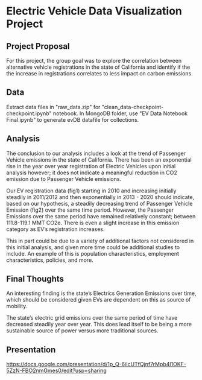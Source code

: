 # Electric Vehicle Data Visualization Project

## Project Proposal
For this project, the group goal was to explore the correlation between alternative vehicle registrations in the state of California and identify if the the increase in registrations correlates to less impact on carbon emissions. 

## Data
Extract data files in "raw_data.zip" for "clean_data-checkpoint-checkpoint.ipynb" notebook.
In MongoDB folder, use "EV Data Notebook Final.ipynb" to generate evDB datafile for collections.

## Analysis
The conclusion to our analysis includes a look at the trend of Passenger Vehicle emissions in the state of California. There has been an  exponential rise in the year over year registration of Electric Vehicles upon initial analysis however; it does not indicate a meaningful reduction in CO2 emission due to Passenger Vehicle emissions.

Our EV registration data (fig1) starting in 2010 and increasing initially steadily in 2011/2012 and then exponentially in 2013 - 2020 should indicate, based on our hypothesis, a steadily decreasing trend of Passenger Vehicle Emission (fig2) over the same time period.  However, the Passenger  Emissions over the same period have remained relatively constant; between 111.8-119.1 MMT CO2e. There is even a slight increase in this emission category as EV’s registration increases.

This in part could be due to a variety of additional factors not considered in this initial analysis, and given more time could be additional studies to include. An example of this is population characteristics, employment characteristics,  policies, and more.

## Final Thoughts
An interesting finding is the state’s Electrics Generation Emissions over time, which should be considered given EVs are dependent on this as source of mobility. 

The state’s electric grid emissions over the same period of time have decreased steadily year over year. This does lead itself to be being a more sustainable source of power versus more traditional sources.

## Presentation
https://docs.google.com/presentation/d/1p_Q-6iIcUTfQjnf7rMpb4l1OKF-5ZzN-FBO2nmGmes0/edit?usp=sharing
